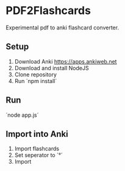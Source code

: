 # PDF2Flashcards
Experimental pdf to anki flashcard converter.

## Setup
1. Download Anki https://apps.ankiweb.net
2. Download and install NodeJS
3. Clone repository
4. Run ´npm install´

## Run
´node app.js´

## Import into Anki
1. Import flashcards
2. Set seperator to ´°´
3. Import
